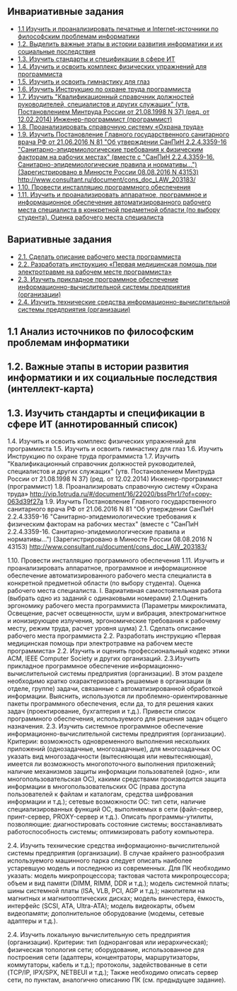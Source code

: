 
## Инвариативные задания

* [1.1 Изучить и проанализировать печатные и Internet-источники по философским проблемам информатики ](#Анализ_источников_по_философским_проблемам_информатики)
* [1.2. Выделить важные этапы в истории развития информатики и их социальные последствия ](#Важные_этапы_в_истории_развития_информатики_и_их_социальные_последствия)
* [1.3. Изучить стандарты и спецификации в сфере ИТ ]()
* [1.4. Изучить и освоить комплекс физических упражнений для программиста ]()
* [1.5. Изучить и освоить гимнастику для глаз ]()
* [1.6. Изучить Инструкцию по охране труда программиста ]()
* [1.7. Изучить "Квалификационный справочник должностей руководителей, специалистов и других служащих" (утв. Постановлением Минтруда России от 21.08.1998 N 37) (ред. от 12.02.2014) Инженер-программист (программист) ]()
* [1.8. Проанализировать справочную систему «Охрана труда» ]()
* [1.9. Изучить Постановление Главного государственного санитарного врача РФ от 21.06.2016 N 81 "Об утверждении СанПиН 2.2.4.3359-16 "Санитарно-эпидемиологические требования к физическим факторам на рабочих местах" (вместе с "СанПиН 2.2.4.3359-16. Санитарно-эпидемиологические правила и нормативы...") (Зарегистрировано в Минюсте России 08.08.2016 N 43153)
http://www.consultant.ru/document/cons_doc_LAW_203183/ ]()
* [1.10. Провести инсталляцию программного обеспечения ]()
* [1.11. Изучить и проанализировать аппаратное, программное и информационное обеспечение автоматизированного рабочего места специалиста в конкретной предметной области (по выбору студента). Оценка рабочего места специалиста ]()




## Вариативные задания
* [2.1. Сделать описание рабочего места программиста ]()
* [2.2. Разработать инструкцию «Первая медицинская помощь при электротравме на рабочем месте программиста» ]()
* [2.3. Изучить прикладное программное обеспечение информационно-вычислительной системы предприятия (организации) ]()
* [2.4. Изучить технические средства информационно-вычислительной системы предприятия (организации) ]()




<!---->
## 1.1 Анализ источников по философским проблемам информатики


<!---->
## 1.2. Важные этапы в истории развития информатики и их социальные последствия (интеллект-карта)

<!---->
## 1.3. Изучить стандарты и спецификации в сфере ИТ (аннотированный список)
1.4. Изучить и освоить комплекс физических упражнений для программиста
1.5. Изучить и освоить гимнастику для глаз
1.6. Изучить Инструкцию по охране труда программиста
1.7. Изучить "Квалификационный справочник должностей руководителей, специалистов и других служащих" (утв. Постановлением Минтруда России от 21.08.1998 N 37) (ред. от 12.02.2014)
Инженер-программист (программист)
1.8. Проанализировать справочную систему «Охрана труда»
http://vip.1otruda.ru/#/document/16/22020/bssPhr1/?of=copy-063d39f27a
1.9. Изучить Постановление Главного государственного санитарного врача РФ от 21.06.2016 N 81 "Об утверждении СанПиН 2.2.4.3359-16 "Санитарно-эпидемиологические требования к физическим факторам на рабочих местах" (вместе с "СанПиН 2.2.4.3359-16. Санитарно-эпидемиологические правила и нормативы...") (Зарегистрировано в Минюсте России 08.08.2016 N 43153)
http://www.consultant.ru/document/cons_doc_LAW_203183/

1.10. Провести инсталляцию программного обеспечения
1.11. Изучить и проанализировать аппаратное, программное и информационное обеспечение автоматизированного рабочего места специалиста в конкретной предметной области (по выбору студента). Оценка рабочего места специалиста.
I.	Вариативная самостоятельная работа (выбрать одно из заданий с одинаковыми номерами)
2.1.Оценить эргономику рабочего места программиста (Параметры микроклимата, Освещение, расчет освещенности, шум и вибрация, электромагнитное и ионизирующее излучения, эргономические требования к рабочему месту, режим труда, расчет уровня шума)
2.1. Сделать описание рабочего места программиста
2.2. Разработать инструкцию «Первая медицинская помощь при электротравме на рабочем месте программиста»
2.2. Изучить и оценить профессиональный кодекс этики ACM, IEEE Computer Society и других организаций.
2.3.Изучить прикладное программное обеспечение информационно-вычислительной системы предприятия (организации). В этом разделе необходимо кратко охарактеризовать решаемые в организации (в отделе, группе) задачи, связанные с автоматизированной обработкой информации. Выяснить, используются ли проблемно-ориентированные пакеты программного обеспечения, если да, то для решения каких задач (проектирование, бухгалтерия и т.д.). Привести список программного обеспечения, используемого для решения задач общего назначения. 
2.3. Изучить системное программное обеспечение информационно-вычислительной системы предприятия (организации).
Критерии:
возможность одновременного выполнения нескольких приложений (однозадачные, многозадачные), для многозадачных ОС указать вид многозадачности (вытесняющая или невытесняющая), имеется ли возможность многопоточного выполнения приложений; наличие механизмов защиты информации пользователей (одно-, или многопользовательская ОС), какими средствами производится защита информации в многопользовательских ОС (права доступа пользователей к файлам и каталогам, средства шифрования информации и т.д.); сетевые возможности ОС: тип сети, наличие специализированных функций ОС, выполняемых в сети (файл-сервер, принт-сервер, PROXY-сервер и т.д.).
Описать программы-утилиты, позволяющие: диагностировать состояние системы; восстанавливать работоспособность системы; оптимизировать работу компьютера.

2.4. Изучить технические средства информационно-вычислительной системы предприятия (организации). 
В случае крайнего разнообразия используемого машинного парка следует описать наиболее устаревшую модель и последнюю из современных. 
Для ПК необходимо указать: 
модель микропроцессора; тактовая частота микропроцессора; объем и вид памяти (DIMM, RIMM, DDR и т.д.); модель системной платы; шины системной платы (ISA, VLB, PCI, AGP и т.д.); накопители на магнитных и магнитооптических дисках; модель винчестера, ёмкость, интерфейс (SCSI, ATA, Ultra-ATA); модель видеокарты, объем видеопамяти; дополнительное оборудование (модемы, сетевые адаптеры и т.д.).

2.4. Изучить локальную вычислительную сеть предприятия (организации). Критерии:
тип (одноранговая или иерархическая);
физическая топология сети; оборудование, использованное для построения сети (адаптеры, концентраторы, маршрутизаторы, коммутаторы, кабель и т.д.); протоколы, задействованные в сети (TCP/IP, IPX/SPX, NETBEUI и т.д.);
Также необходимо описать сервер сети, по пунктам, аналогично описанию ПК (см. предыдущее задание).
